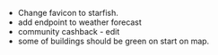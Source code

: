 - Change favicon to starfish.
- add endpoint to weather forecast
- community cashback - edit
- some of buildings should be green on start on map.
